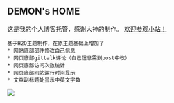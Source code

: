 ## DEMON's HOME

这是我的个人博客托管，感谢大神的制作。 
[欢迎参观小站！](http://demonlje.github.io)

    基于H2O主题制作，在原主题基础上增加了
    * 网站底部部件修改自己信息
    * 网页底部gittalk评论（自己信息需到post中改）
    * 网页底部访问次数统计
    * 网页底部网站运行时间显示
    * 文章副标题处显示中英文字数



![](https://github.com/demonljt/demonljt.github.io/raw/master/assets/img/header1.jpg)